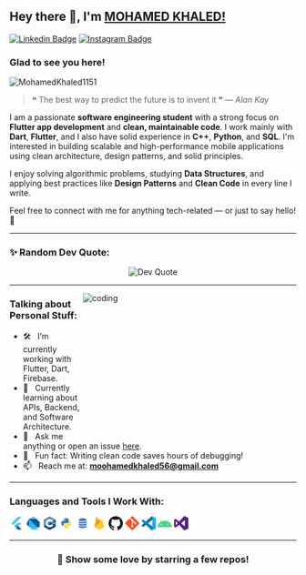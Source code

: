 ## Hey there 👋, I'm [MOHAMED KHALED!](https://github.com/MohamedKhaled1151)

[![Linkedin Badge](https://img.shields.io/badge/-LinkedIn-0e76a8?style=flat-square\&logo=Linkedin\&logoColor=white)](https://www.linkedin.com/in/mohamed-khaled-15a032324)
[![Instagram Badge](https://img.shields.io/badge/-Instagram-e4405f?style=flat-square\&logo=Instagram\&logoColor=white)](https://www.instagram.com/mohamedkhaled1520/)

### Glad to see you here!

<p align="left"> <img src="https://komarev.com/ghpvc/?username=MohamedKhaled1151&label=Profile%20views&color=0e75b6&style=flat" alt="MohamedKhaled1151" /> </p>

> ❝ The best way to predict the future is to invent it ❞
> — *Alan Kay*

I am a passionate **software engineering student** with a strong focus on **Flutter app development** and **clean, maintainable code**.
I work mainly with **Dart**, **Flutter**, and I also have solid experience in **C++**, **Python**, and **SQL**.
I'm interested in building scalable and high-performance mobile applications using clean architecture, design patterns, and solid principles.

I enjoy solving algorithmic problems, studying **Data Structures**, and applying best practices like **Design Patterns** and **Clean Code** in every line I write.

Feel free to connect with me for anything tech-related — or just to say hello! 🤝

<hr>
<h3 align="left">✨ Random Dev Quote:</h3>
<p align="center">
  <img src="https://quotes-github-readme.vercel.app/api?type=horizontal&theme=dark" alt="Dev Quote" />
</p>
<hr>

<img align="right" height="250" width="375" alt="coding" src="https://raw.githubusercontent.com/iampavangandhi/iampavangandhi/master/gifs/coder.gif" />

### Talking about Personal Stuff:

* 🛠   I’m currently working with Flutter, Dart, Firebase.
* 🚀   Currently learning about APIs, Backend, and Software Architecture.
* 💬   Ask me anything or open an issue [here](https://github.com/MohamedKhaled1151/MohamedKhaled1151/issues).
* 👾   Fun fact: Writing clean code saves hours of debugging!
* 📫   Reach me at: **[moohamedkhaled56@gmail.com](mailto:moohamedkhaled56@gmail.com)**

---

### Languages and Tools I Work With:

<code><img height="25" src="https://raw.githubusercontent.com/github/explore/main/topics/flutter/flutter.png" alt="flutter"></code> <code><img height="25" src="https://raw.githubusercontent.com/github/explore/main/topics/dart/dart.png" alt="dart"></code> <code><img height="25" src="https://raw.githubusercontent.com/github/explore/main/topics/cpp/cpp.png" alt="cpp"></code> <code><img height="25" src="https://raw.githubusercontent.com/github/explore/main/topics/python/python.png" alt="python"></code> <code><img height="25" src="https://raw.githubusercontent.com/github/explore/main/topics/sql/sql.png" alt="sql"></code> <code><img height="25" src="https://raw.githubusercontent.com/github/explore/main/topics/firebase/firebase.png" alt="firebase"></code> <code><img height="25" src="https://raw.githubusercontent.com/github/explore/main/topics/github/github.png" alt="github"></code> <code><img height="25" src="https://raw.githubusercontent.com/devicons/devicon/master/icons/git/git-original.svg" alt="git"></code> <code><img height="25" src="https://raw.githubusercontent.com/devicons/devicon/master/icons/vscode/vscode-original.svg" alt="vscode"></code> <code><img height="25" src="https://raw.githubusercontent.com/github/explore/main/topics/android/android.png" alt="android studio"></code> <code><img height="25" src="https://raw.githubusercontent.com/devicons/devicon/master/icons/visualstudio/visualstudio-plain.svg" alt="visual studio"></code>

---

<div align="center">

### 🌟 Show some love by starring a few repos!

</div>
